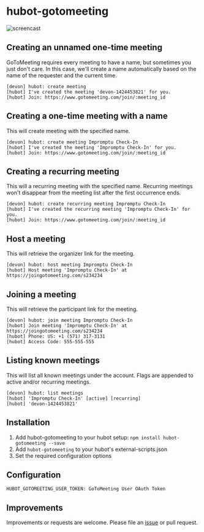 # hubot-gotomeeting

![screencast](http://g.recordit.co/9UwbMjWUis.gif)

## Creating an unnamed one-time meeting

GoToMeeting requires every meeting to have a name, but sometimes you just don't
care. In this case, we'll create a name automatically based on the name of the
requester and the current time.

```
[devon] hubot: create meeting
[hubot] I've created the meeting 'devon-1424453821' for you.
[hubot] Join: https://www.gotomeeting.com/join/:meeting_id
```

## Creating a one-time meeting with a name

This will create meeting with the specified name.

```
[devon] hubot: create meeting Impromptu Check-In
[hubot] I've created the meeting 'Impromptu Check-In' for you.
[hubot] Join: https://www.gotomeeting.com/join/:meeting_id
```

## Creating a recurring meeting

This will a recurring meeting with the specified name. Recurring meetings won't
disappear from the meeting list after the first occurrence ends.

```
[devon] hubot: create recurring meeting Impromptu Check-In
[hubot] I've created the recurring meeting 'Impromptu Check-In' for you.
[hubot] Join: https://www.gotomeeting.com/join/:meeting_id
```

## Host a meeting

This will retrieve the organizer link for the meeting.

```
[devon] hubot: host meeting Impromptu Check-In
[hubot] Host meeting 'Impromptu Check-In' at https://joingotomeeting.com/s234234
```

## Joining a meeting

This will retrieve the participant link for the meeting.

```
[devon] hubot: join meeting Impromptu Check-In
[hubot] Join meeting 'Impromptu Check-In' at https://joingotomeeting.com/s234234
[hubot] Phone: US: +1 (571) 317-3131
[hubot] Access Code: 555-555-555
```

## Listing known meetings

This will list all known meetings under the account. Flags are appended to
active and/or recurring meetings.

```
[devon] hubot: list meetings
[hubot] 'Impromptu Check-In' [active] [recurring]
[hubot] 'devon-1424453821'
```

## Installation

1. Add hubot-gotomeeting to your hubot setup: `npm install hubot-gotomeeting --save`
2. Add `hubot-gotomeeting` to your hubot's external-scripts.json
3. Set the required configuration options

## Configuration

`HUBOT_GOTOMEETING_USER_TOKEN: GoToMeeting User OAuth Token`

## Improvements

Improvements or requests are welcome. Please file an
[issue](https://github.com/dblandin/hubot-gotomeeting/issues) or pull request.
